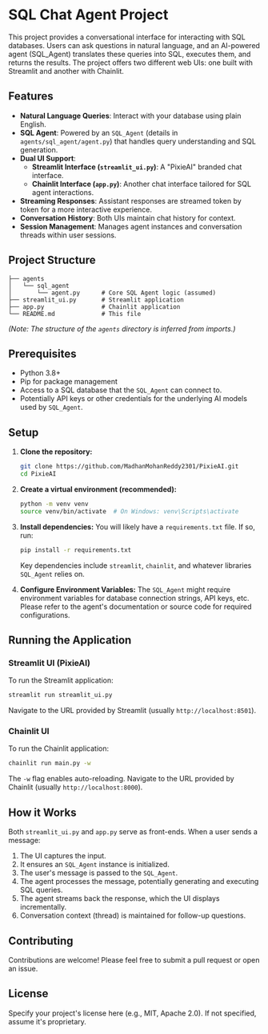 # SQL Chat Agent Project

This project provides a conversational interface for interacting with SQL databases. Users can ask questions in natural language, and an AI-powered agent (SQL_Agent) translates these queries into SQL, executes them, and returns the results. The project offers two different web UIs: one built with Streamlit and another with Chainlit.

## Features

*   **Natural Language Queries**: Interact with your database using plain English.
*   **SQL Agent**: Powered by an `SQL_Agent` (details in `agents/sql_agent/agent.py`) that handles query understanding and SQL generation.
*   **Dual UI Support**:
    *   **Streamlit Interface (`streamlit_ui.py`)**: A "PixieAI" branded chat interface.
    *   **Chainlit Interface (`app.py`)**: Another chat interface tailored for SQL agent interactions.
*   **Streaming Responses**: Assistant responses are streamed token by token for a more interactive experience.
*   **Conversation History**: Both UIs maintain chat history for context.
*   **Session Management**: Manages agent instances and conversation threads within user sessions.

## Project Structure

```
├── agents
│   └── sql_agent
│       └── agent.py      # Core SQL Agent logic (assumed)
├── streamlit_ui.py       # Streamlit application
├── app.py                # Chainlit application
└── README.md             # This file
```
*(Note: The structure of the `agents` directory is inferred from imports.)*

## Prerequisites

*   Python 3.8+
*   Pip for package management
*   Access to a SQL database that the `SQL_Agent` can connect to.
*   Potentially API keys or other credentials for the underlying AI models used by `SQL_Agent`.

## Setup

1.  **Clone the repository:**
    ```bash
    git clone https://github.com/MadhanMohanReddy2301/PixieAI.git
    cd PixieAI
    ```

2.  **Create a virtual environment (recommended):**
    ```bash
    python -m venv venv
    source venv/bin/activate  # On Windows: venv\Scripts\activate
    ```

3.  **Install dependencies:**
    You will likely have a `requirements.txt` file. If so, run:
    ```bash
    pip install -r requirements.txt
    ```
    Key dependencies include `streamlit`, `chainlit`, and whatever libraries `SQL_Agent` relies on.

4.  **Configure Environment Variables:**
    The `SQL_Agent` might require environment variables for database connection strings, API keys, etc. Please refer to the agent's documentation or source code for required configurations.

## Running the Application

### Streamlit UI (PixieAI)

To run the Streamlit application:
```bash
streamlit run streamlit_ui.py
```
Navigate to the URL provided by Streamlit (usually `http://localhost:8501`).

### Chainlit UI

To run the Chainlit application:
```bash
chainlit run main.py -w
```
The `-w` flag enables auto-reloading. Navigate to the URL provided by Chainlit (usually `http://localhost:8000`).

## How it Works

Both `streamlit_ui.py` and `app.py` serve as front-ends. When a user sends a message:
1.  The UI captures the input.
2.  It ensures an `SQL_Agent` instance is initialized.
3.  The user's message is passed to the `SQL_Agent`.
4.  The agent processes the message, potentially generating and executing SQL queries.
5.  The agent streams back the response, which the UI displays incrementally.
6.  Conversation context (thread) is maintained for follow-up questions.

## Contributing

Contributions are welcome! Please feel free to submit a pull request or open an issue.

## License

Specify your project's license here (e.g., MIT, Apache 2.0). If not specified, assume it's proprietary.
